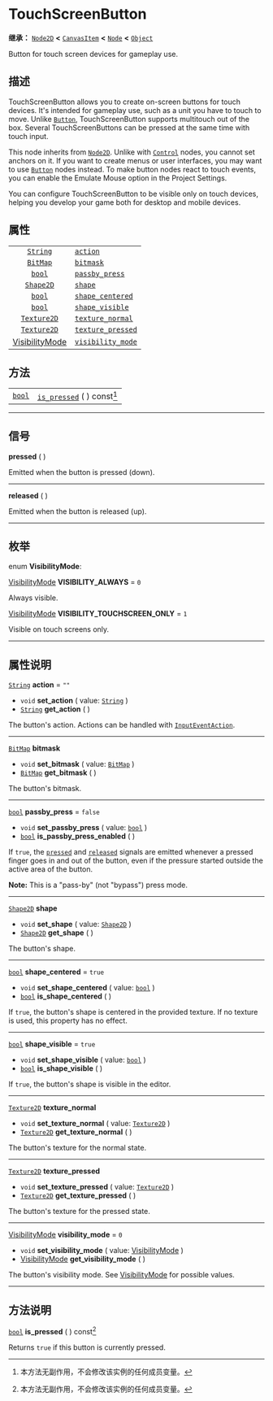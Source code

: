 <!-- ⚠ 请勿编辑本文件 ⚠ -->
<!-- 本文档使用脚本从 WeDot 引擎源码仓库生成。 -->
<!-- 生成脚本：https://github.com/WeDot-Engine/WeDot/tree/4.3/doc/tools/make_md.py； -->
<!-- 原文件：https://github.com/WeDot-Engine/WeDot/tree/4.3/doc/classes/TouchScreenButton.xml。 -->

<div id="_class_touchscreenbutton"></div>

# TouchScreenButton

**继承：** [`Node2D`](class_node2d.md) **<** [`CanvasItem`](class_canvasitem.md) **<** [`Node`](class_node.md) **<** [`Object`](class_object.md)

Button for touch screen devices for gameplay use.

## 描述

TouchScreenButton allows you to create on-screen buttons for touch devices. It's intended for gameplay use, such as a unit you have to touch to move. Unlike [`Button`](class_button.md), TouchScreenButton supports multitouch out of the box. Several TouchScreenButtons can be pressed at the same time with touch input.

This node inherits from [`Node2D`](class_node2d.md). Unlike with [`Control`](class_control.md) nodes, you cannot set anchors on it. If you want to create menus or user interfaces, you may want to use [`Button`](class_button.md) nodes instead. To make button nodes react to touch events, you can enable the Emulate Mouse option in the Project Settings.

You can configure TouchScreenButton to be visible only on touch devices, helping you develop your game both for desktop and mobile devices.

## 属性

|||
|:-:|:--|
| [`String`](class_string.md)                              | [`action`](#class_touchscreenbutton_property_action)                   | ``""``    |
| [`BitMap`](class_bitmap.md)                              | [`bitmask`](#class_touchscreenbutton_property_bitmask)                 |           |
| [`bool`](class_bool.md)                                  | [`passby_press`](#class_touchscreenbutton_property_passby_press)       | ``false`` |
| [`Shape2D`](class_shape2d.md)                            | [`shape`](#class_touchscreenbutton_property_shape)                     |           |
| [`bool`](class_bool.md)                                  | [`shape_centered`](#class_touchscreenbutton_property_shape_centered)   | ``true``  |
| [`bool`](class_bool.md)                                  | [`shape_visible`](#class_touchscreenbutton_property_shape_visible)     | ``true``  |
| [`Texture2D`](class_texture2d.md)                        | [`texture_normal`](#class_touchscreenbutton_property_texture_normal)   |           |
| [`Texture2D`](class_texture2d.md)                        | [`texture_pressed`](#class_touchscreenbutton_property_texture_pressed) |           |
| [VisibilityMode](#enum_touchscreenbutton_visibilitymode) | [`visibility_mode`](#class_touchscreenbutton_property_visibility_mode) | ``0``     |

## 方法

|||
|:-:|:--|
| [`bool`](class_bool.md) | [`is_pressed`](class_touchscreenbuttonmd#class_touchscreenbutton_method_is_pressed) ( ) const[^const] |

<!-- rst-class:: classref-section-separator -->

---

## 信号

<div id="_class_class_touchscreenbutton_signal_pressed"></div>

**pressed** ( ) <div id="class_touchscreenbutton_signal_pressed"></div>

Emitted when the button is pressed (down).

<!-- rst-class:: classref-item-separator -->

---

<div id="_class_class_touchscreenbutton_signal_released"></div>

**released** ( ) <div id="class_touchscreenbutton_signal_released"></div>

Emitted when the button is released (up).

<!-- rst-class:: classref-section-separator -->

---

## 枚举

<div id="_class_enum_touchscreenbutton_visibilitymode"></div>

enum **VisibilityMode**: <div id="enum_touchscreenbutton_visibilitymode"></div>

<div id="_class_touchscreenbutton_constant_visibility_always"></div>

[VisibilityMode](#enum_touchscreenbutton_visibilitymode) **VISIBILITY_ALWAYS** = ``0``

Always visible.

<div id="_class_touchscreenbutton_constant_visibility_touchscreen_only"></div>

[VisibilityMode](#enum_touchscreenbutton_visibilitymode) **VISIBILITY_TOUCHSCREEN_ONLY** = ``1``

Visible on touch screens only.

<!-- rst-class:: classref-section-separator -->

---

## 属性说明

<div id="_class_touchscreenbutton_property_action"></div>

[`String`](class_string.md) **action** = ``""`` <div id="class_touchscreenbutton_property_action"></div>

- `void` **set_action** ( value: [`String`](class_string.md) )
- [`String`](class_string.md) **get_action** ( )

The button's action. Actions can be handled with [`InputEventAction`](class_inputeventaction.md).

<!-- rst-class:: classref-item-separator -->

---

<div id="_class_touchscreenbutton_property_bitmask"></div>

[`BitMap`](class_bitmap.md) **bitmask** <div id="class_touchscreenbutton_property_bitmask"></div>

- `void` **set_bitmask** ( value: [`BitMap`](class_bitmap.md) )
- [`BitMap`](class_bitmap.md) **get_bitmask** ( )

The button's bitmask.

<!-- rst-class:: classref-item-separator -->

---

<div id="_class_touchscreenbutton_property_passby_press"></div>

[`bool`](class_bool.md) **passby_press** = ``false`` <div id="class_touchscreenbutton_property_passby_press"></div>

- `void` **set_passby_press** ( value: [`bool`](class_bool.md) )
- [`bool`](class_bool.md) **is_passby_press_enabled** ( )

If `true`, the [`pressed`](#class_touchscreenbutton_signal_pressed) and [`released`](#class_touchscreenbutton_signal_released) signals are emitted whenever a pressed finger goes in and out of the button, even if the pressure started outside the active area of the button.

 **Note:** This is a "pass-by" (not "bypass") press mode.

<!-- rst-class:: classref-item-separator -->

---

<div id="_class_touchscreenbutton_property_shape"></div>

[`Shape2D`](class_shape2d.md) **shape** <div id="class_touchscreenbutton_property_shape"></div>

- `void` **set_shape** ( value: [`Shape2D`](class_shape2d.md) )
- [`Shape2D`](class_shape2d.md) **get_shape** ( )

The button's shape.

<!-- rst-class:: classref-item-separator -->

---

<div id="_class_touchscreenbutton_property_shape_centered"></div>

[`bool`](class_bool.md) **shape_centered** = ``true`` <div id="class_touchscreenbutton_property_shape_centered"></div>

- `void` **set_shape_centered** ( value: [`bool`](class_bool.md) )
- [`bool`](class_bool.md) **is_shape_centered** ( )

If `true`, the button's shape is centered in the provided texture. If no texture is used, this property has no effect.

<!-- rst-class:: classref-item-separator -->

---

<div id="_class_touchscreenbutton_property_shape_visible"></div>

[`bool`](class_bool.md) **shape_visible** = ``true`` <div id="class_touchscreenbutton_property_shape_visible"></div>

- `void` **set_shape_visible** ( value: [`bool`](class_bool.md) )
- [`bool`](class_bool.md) **is_shape_visible** ( )

If `true`, the button's shape is visible in the editor.

<!-- rst-class:: classref-item-separator -->

---

<div id="_class_touchscreenbutton_property_texture_normal"></div>

[`Texture2D`](class_texture2d.md) **texture_normal** <div id="class_touchscreenbutton_property_texture_normal"></div>

- `void` **set_texture_normal** ( value: [`Texture2D`](class_texture2d.md) )
- [`Texture2D`](class_texture2d.md) **get_texture_normal** ( )

The button's texture for the normal state.

<!-- rst-class:: classref-item-separator -->

---

<div id="_class_touchscreenbutton_property_texture_pressed"></div>

[`Texture2D`](class_texture2d.md) **texture_pressed** <div id="class_touchscreenbutton_property_texture_pressed"></div>

- `void` **set_texture_pressed** ( value: [`Texture2D`](class_texture2d.md) )
- [`Texture2D`](class_texture2d.md) **get_texture_pressed** ( )

The button's texture for the pressed state.

<!-- rst-class:: classref-item-separator -->

---

<div id="_class_touchscreenbutton_property_visibility_mode"></div>

[VisibilityMode](#enum_touchscreenbutton_visibilitymode) **visibility_mode** = ``0`` <div id="class_touchscreenbutton_property_visibility_mode"></div>

- `void` **set_visibility_mode** ( value: [VisibilityMode](#enum_touchscreenbutton_visibilitymode) )
- [VisibilityMode](#enum_touchscreenbutton_visibilitymode) **get_visibility_mode** ( )

The button's visibility mode. See [VisibilityMode](#enum_touchscreenbutton_visibilitymode) for possible values.

<!-- rst-class:: classref-section-separator -->

---

## 方法说明

<div id="_class_touchscreenbutton_method_is_pressed"></div>

[`bool`](class_bool.md) **is_pressed** ( ) const[^const]<div id="class_touchscreenbutton_method_is_pressed"></div>

Returns `true` if this button is currently pressed.

[^virtual]: 本方法通常需要用户覆盖才能生效。
[^const]: 本方法无副作用，不会修改该实例的任何成员变量。
[^vararg]: 本方法除了能接受在此处描述的参数外，还能够继续接受任意数量的参数。
[^constructor]: 本方法用于构造某个类型。
[^static]: 调用本方法无需实例，可直接使用类名进行调用。
[^operator]: 本方法描述的是使用本类型作为左操作数的有效运算符。
[^bitfield]: 这个值是由下列位标志构成位掩码的整数。
[^void]: 无返回值。
